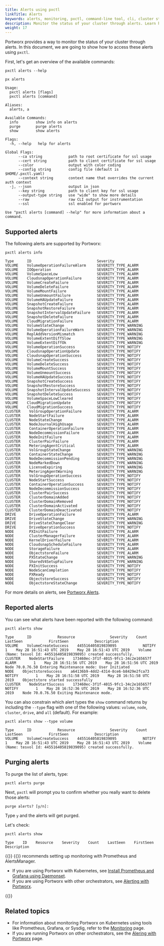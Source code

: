 ```yaml
---
title: Alerts using pxctl
linkTitle: Alerts
keywords: alerts, monitoring, pxctl, command-line tool, cli, cluster status, reference
description: Monitor the status of your cluster through alerts. Learn how to use pxctl to access these alerts.
weight: 17
---
```


Portworx provides a way to monitor the status of your cluster through alerts.
In this document, we are going to show how to access these alerts using `pxctl`.

First, let's get an overview of the available commands:

```text
pxctl alerts --help
```

```output
px alerts

Usage:
  pxctl alerts [flags]
  pxctl alerts [command]

Aliases:
  alerts, a

Available Commands:
  info        show info on alerts
  purge       purge alerts
  show        show alerts

Flags:
  -h, --help   help for alerts

Global Flags:
      --ca string            path to root certificate for ssl usage
      --cert string          path to client certificate for ssl usage
      --color                output with color coding
      --config string        config file (default is $HOME/.pxctl.yaml)
      --context string       context name that overrides the current auth context
  -j, --json                 output in json
      --key string           path to client key for ssl usage
      --output-type string   use "wide" to show more details
      --raw                  raw CLI output for instrumentation
      --ssl                  ssl enabled for portworx

Use "pxctl alerts [command] --help" for more information about a command.
```

## Supported alerts

The following alerts are supported by Portworx:

```text
pxctl alerts info
```

```output
Type      ID                              Severity
VOLUME    VolumeOperationFailureAlarm     SEVERITY_TYPE_ALARM
VOLUME    IOOperation                     SEVERITY_TYPE_ALARM
VOLUME    VolumeSpaceLow                  SEVERITY_TYPE_ALARM
VOLUME    CloudsnapOperationFailure       SEVERITY_TYPE_ALARM
VOLUME    VolumeCreateFailure             SEVERITY_TYPE_ALARM
VOLUME    VolumeDeleteFailure             SEVERITY_TYPE_ALARM
VOLUME    VolumeMountFailure              SEVERITY_TYPE_ALARM
VOLUME    VolumeUnmountFailure            SEVERITY_TYPE_ALARM
VOLUME    VolumeHAUpdateFailure           SEVERITY_TYPE_ALARM
VOLUME    SnapshotCreateFailure           SEVERITY_TYPE_ALARM
VOLUME    SnapshotRestoreFailure          SEVERITY_TYPE_ALARM
VOLUME    SnapshotIntervalUpdateFailure   SEVERITY_TYPE_ALARM
VOLUME    SnapshotDeleteFailure           SEVERITY_TYPE_ALARM
VOLUME    CloudMigrationFailure           SEVERITY_TYPE_ALARM
VOLUME    VolumeStateChange               SEVERITY_TYPE_WARNING
VOLUME    VolumeOperationFailureWarn      SEVERITY_TYPE_WARNING
VOLUME    ReplAddVersionMismatch          SEVERITY_TYPE_WARNING
VOLUME    VolumeExtentDiffSlow            SEVERITY_TYPE_WARNING
VOLUME    VolumeExtentDiffOk              SEVERITY_TYPE_WARNING
VOLUME    VolumeOperationSuccess          SEVERITY_TYPE_NOTIFY
VOLUME    CloudsnapOperationUpdate        SEVERITY_TYPE_NOTIFY
VOLUME    CloudsnapOperationSuccess       SEVERITY_TYPE_NOTIFY
VOLUME    VolumeCreateSuccess             SEVERITY_TYPE_NOTIFY
VOLUME    VolumeDeleteSuccess             SEVERITY_TYPE_NOTIFY
VOLUME    VolumeMountSuccess              SEVERITY_TYPE_NOTIFY
VOLUME    VolumeUnmountSuccess            SEVERITY_TYPE_NOTIFY
VOLUME    VolumeHAUpdateSuccess           SEVERITY_TYPE_NOTIFY
VOLUME    SnapshotCreateSuccess           SEVERITY_TYPE_NOTIFY
VOLUME    SnapshotRestoreSuccess          SEVERITY_TYPE_NOTIFY
VOLUME    SnapshotIntervalUpdateSuccess   SEVERITY_TYPE_NOTIFY
VOLUME    SnapshotDeleteSuccess           SEVERITY_TYPE_NOTIFY
VOLUME    VolumeSpaceLowCleared           SEVERITY_TYPE_NOTIFY
VOLUME    CloudMigrationUpdate            SEVERITY_TYPE_NOTIFY
VOLUME    CloudMigrationSuccess           SEVERITY_TYPE_NOTIFY
CLUSTER    VolGroupOperationFailure       SEVERITY_TYPE_ALARM
CLUSTER    NodeStartFailure               SEVERITY_TYPE_ALARM
CLUSTER    NodeStateChange                SEVERITY_TYPE_ALARM
CLUSTER    NodeJournalHighUsage           SEVERITY_TYPE_ALARM
CLUSTER    ContainerOperationFailure      SEVERITY_TYPE_ALARM
CLUSTER    NodeDecommissionFailure        SEVERITY_TYPE_ALARM
CLUSTER    NodeInitFailure                SEVERITY_TYPE_ALARM
CLUSTER    ClusterPairFailure             SEVERITY_TYPE_ALARM
CLUSTER    MeteringAgentCritical          SEVERITY_TYPE_ALARM
CLUSTER    VolGroupStateChange            SEVERITY_TYPE_WARNING
CLUSTER    ContainerStateChange           SEVERITY_TYPE_WARNING
CLUSTER    NodeDecommissionPending        SEVERITY_TYPE_WARNING
CLUSTER    NodeMarkedDown                 SEVERITY_TYPE_WARNING
CLUSTER    LicenseExpiring                SEVERITY_TYPE_WARNING
CLUSTER    MeteringAgentWarning           SEVERITY_TYPE_WARNING
CLUSTER    VolGroupOperationSuccess       SEVERITY_TYPE_NOTIFY
CLUSTER    NodeStartSuccess               SEVERITY_TYPE_NOTIFY
CLUSTER    ContainerOperationSuccess      SEVERITY_TYPE_NOTIFY
CLUSTER    NodeDecommissionSuccess        SEVERITY_TYPE_NOTIFY
CLUSTER    ClusterPairSuccess             SEVERITY_TYPE_NOTIFY
CLUSTER    ClusterDomainAdded             SEVERITY_TYPE_NOTIFY
CLUSTER    ClusterDomainRemoved           SEVERITY_TYPE_NOTIFY
CLUSTER    ClusterDomainActivated         SEVERITY_TYPE_NOTIFY
CLUSTER    ClusterDomainDeactivated       SEVERITY_TYPE_NOTIFY
DRIVE      DriveOperationFailure          SEVERITY_TYPE_ALARM
DRIVE      DriveStateChange               SEVERITY_TYPE_WARNING
DRIVE      DriveStateChangeClear          SEVERITY_TYPE_WARNING
DRIVE      DriveOperationSuccess          SEVERITY_TYPE_NOTIFY
NODE       PXInitFailure                  SEVERITY_TYPE_ALARM
NODE       ClusterManagerFailure          SEVERITY_TYPE_ALARM
NODE       KernelDriverFailure            SEVERITY_TYPE_ALARM
NODE       CloudsnapScheduleFailure       SEVERITY_TYPE_ALARM
NODE       StorageFailure                 SEVERITY_TYPE_ALARM
NODE       ObjectstoreFailure             SEVERITY_TYPE_ALARM
NODE       PXStateChange                  SEVERITY_TYPE_WARNING
NODE       SharedV4SetupFailure           SEVERITY_TYPE_WARNING
NODE       PXInitSuccess                  SEVERITY_TYPE_NOTIFY
NODE       NodeScanCompletion             SEVERITY_TYPE_NOTIFY
NODE       PXReady                        SEVERITY_TYPE_NOTIFY
NODE       ObjectstoreSuccess             SEVERITY_TYPE_NOTIFY
NODE       ObjectstoreStateChange         SEVERITY_TYPE_NOTIFY
```

For more details on alerts, see [Portworx Alerts](/install-with-other/operate-and-maintain/monitoring/portworx-alerts).

## Reported alerts

You can see what alerts have been reported with the following command:

```text
pxctl alerts show
```

```output
Type      ID            Resource                Severity    Count    LastSeen            FirstSeen            Description
VOLUME    VolumeCreateSuccess    445516405819839095            NOTIFY        1    May 28 16:51:43 UTC 2019    May 28 16:51:43 UTC 2019    Volume (Name: tesvol Id: 445516405819839095) created successfully.
CLUSTER    NodeStartFailure    173460ec-3f1f-4015-9fc1-34c2e165657f    ALARM        1    May 28 16:51:56 UTC 2019    May 28 16:51:56 UTC 2019    Node 70.0.76.50 Entering Maintenance mode: User Initiated
NODE    ObjectstoreSuccess    a64136b9-4dd2-4314-8ce6-b8429e2fca73    NOTIFY        1    May 28 16:51:58 UTC 2019    May 28 16:51:58 UTC 2019    Objectstore started successfully
CLUSTER    NodeStartSuccess    173460ec-3f1f-4015-9fc1-34c2e165657f    NOTIFY        1    May 28 16:52:36 UTC 2019    May 28 16:52:36 UTC 2019    Node 70.0.76.50 Exiting Maintenance mode.
```

You can also constrain which alert types the `show` command returns by including the `--type` flag with one of the following values: `volume`, `node`, `cluster`, `drive`, and `all` (default). For example:

```text
pxctl alerts show --type volume
```
```output
Type      ID            Resource                Severity    Count    LastSeen            FirstSeen            Description
VOLUME    VolumeCreateSuccess    445516405819839095            NOTIFY        1    May 28 16:51:43 UTC 2019    May 28 16:51:43 UTC 2019    Volume (Name: tesvol Id: 445516405819839095) created successfully.
```

## Purging alerts

To purge the list of alerts, type:

```text
pxctl alerts purge
```

Next, `pxctl` will prompt you to confirm whether you really want to delete those alerts:

```text
purge alerts? [y/n]:
```

Type `y` and the alerts will get purged.

Let's check:

```text
pxctl alerts show
```

```output
Type    ID    Resource    Severity    Count    LastSeen    FirstSeen    Description
```

{{<info>}}
{{<companyName>}} recommends setting up monitoring with Prometheus and AlertsManager.

* If you are using Portworx with Kubernetes, see [Install Prometheus and Grafana using Daemonset](/portworx-install-with-kubernetes/operate-and-maintain-on-kubernetes/monitoring/monitoring-px-prometheusandgrafana.1/).
* If you are using Portworx with other orchestrators, see [Alerting with Portworx](/install-with-other/operate-and-maintain/monitoring/alerting/).

{{</info>}}


## Related topics

* For information about monitoring Portworx on Kubernetes using tools like Prometheus, Grafana, or Sysdig, refer to the [Monitoring](/portworx-install-with-kubernetes/operate-and-maintain-on-kubernetes/monitoring/) page.
* If you are running Portworx on other orchestrators, see the [Alering with Portworx](/install-with-other/operate-and-maintain/monitoring/alerting/) page.

